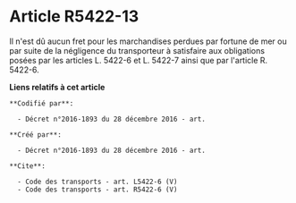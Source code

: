 # Article R5422-13

Il n'est dû aucun fret pour les marchandises perdues par fortune de mer ou par suite de la négligence du transporteur à
satisfaire aux obligations posées par les articles L. 5422-6 et L. 5422-7 ainsi que par l'article R. 5422-6.

**Liens relatifs à cet article**

	**Codifié par**:

	  - Décret n°2016-1893 du 28 décembre 2016 - art.

	**Créé par**:

	  - Décret n°2016-1893 du 28 décembre 2016 - art.

	**Cite**:

	  - Code des transports - art. L5422-6 (V)
	  - Code des transports - art. R5422-6 (V)
